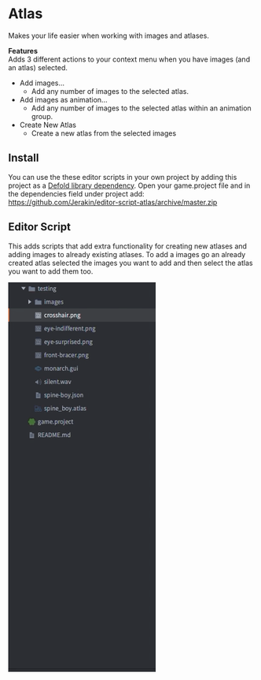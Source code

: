 # Atlas

Makes your life easier when working with images and atlases.

**Features**  
Adds 3 different actions to your context menu when you have images (and an atlas) selected.

* Add images...
    * Add any number of images to the selected atlas.
* Add images as animation...
    * Add any number of images to the selected atlas within an animation group.
* Create New Atlas
    * Create a new atlas from the selected images

## Install
You can use the these editor scripts in your own project by adding this project as a [Defold library dependency](https://www.defold.com/manuals/libraries/). Open your game.project file and in the dependencies field under project add:  
https://github.com/Jerakin/editor-script-atlas/archive/master.zip


## Editor Script
This adds scripts that add extra functionality for creating new atlases and adding images to already existing atlases.
To add a images go an already created atlas selected the images you want to add and then select the atlas you want to add them too.

![atlas](/.github/atlas.gif)
